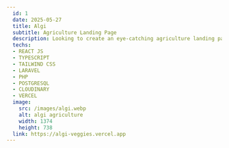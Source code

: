```yaml
---
  id: 1
  date: 2025-05-27
  title: Algi
  subtitle: Agriculture Landing Page
  description: Looking to create an eye-catching agriculture landing page? Look no further than Algi! Our platform, powered by Laravel and React, is designed to help you build a stunning online presence for your agricultural business.
  techs: 
  - REACT JS
  - TYPESCRIPT
  - TAILWIND CSS
  - LARAVEL
  - PHP
  - POSTGRESQL
  - CLOUDINARY
  - VERCEL
  image:
    src: /images/algi.webp
    alt: algi agriculture
    width: 1374
    height: 738
  link: https://algi-veggies.vercel.app
---
```

